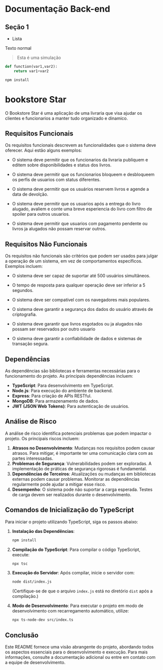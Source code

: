 # Documentação Back-end
## Seção 1

- Lista 

Texto normal
> Esta é uma simulação

```python
def function(var1,var2):
    return var1+var2
```

```bash
npm install
```
# bookstore Star

O Bookstore Star é uma aplicação de uma livraria que visa ajudar os clientes e funcionarios a manter tudo organizado e dinamico.

## Requisitos Funcionais

Os requisitos funcionais descrevem as funcionalidades que o sistema deve oferecer. Aqui estão alguns exemplos:

- O sistema deve permitir que os funcionarios da livraria publiquem e editem sobre disponibilidades e status dos livros.

- O sistema deve permitir que os funcionarios bloqueem e desbloqueem os perfis de usuarios com status diferentes.

- O sistema deve permitir que os usuários reservem livros e agende a data de devolção.

- O sistema deve permitir que os usuarios após a entrega do livro alugado, avaliem e conte uma breve esperiencia do livro com filtro de spoiler para outros usuarios.

- O sistema deve permitir que usuarios com pagamento pendente ou livros ja alugados não possam reservar outros.

## Requisitos Não Funcionais

Os requisitos não funcionais são critérios que podem ser usados para julgar a operação de um sistema, em vez de comportamentos específicos. Exemplos incluem:

- O sistema deve ser capaz de suportar até 500 usuários simultâneos.

- O tempo de resposta para qualquer operação deve ser inferior a 5 segundos.

- O sistema deve ser compatível com os navegadores mais populares.

- O sistema deve garantir a segurança dos dados do usuário através de criptografia.

- O sistema deve garantir que livros esgotados ou ja alugados não possam ser reservados por outro usuario

- O sistema deve garantir a confiabilidade de dados e sistemas de transação segura.

## Dependências

As dependências são bibliotecas e ferramentas necessárias para o funcionamento do projeto. As principais dependências incluem:

- **TypeScript**: Para desenvolvimento em TypeScript.
- **Node.js**: Para execução do ambiente de backend.
- **Express**: Para criação de APIs RESTful.
- **MongoDB**: Para armazenamento de dados.
- **JWT (JSON Web Tokens)**: Para autenticação de usuários.

## Análise de Risco

A análise de risco identifica potenciais problemas que podem impactar o projeto. Os principais riscos incluem:

1. **Atrasos no Desenvolvimento**: Mudanças nos requisitos podem causar atrasos. Para mitigar, é importante ter uma comunicação clara com as partes interessadas.
2. **Problemas de Segurança**: Vulnerabilidades podem ser exploradas. A implementação de práticas de segurança rigorosas é fundamental.
3. **Dependências de Terceiros**: Atualizações ou mudanças em bibliotecas externas podem causar problemas. Monitorar as dependências regularmente pode ajudar a mitigar esse risco.
4. **Desempenho**: O sistema pode não suportar a carga esperada. Testes de carga devem ser realizados durante o desenvolvimento.

## Comandos de Inicialização do TypeScript

Para iniciar o projeto utilizando TypeScript, siga os passos abaixo:

1. **Instalação das Dependências**:
   ```bash
   npm install
   ```

2. **Compilação do TypeScript**:
   Para compilar o código TypeScript, execute:
   ```bash
   npx tsc
   ```

3. **Execução do Servidor**:
   Após compilar, inicie o servidor com:
   ```bash
   node dist/index.js
   ```
   (Certifique-se de que o arquivo `index.js` está no diretório `dist` após a compilação.)

4. **Modo de Desenvolvimento**:
   Para executar o projeto em modo de desenvolvimento com recarregamento automático, utilize:
   ```bash
   npx ts-node-dev src/index.ts
   ```

## Conclusão

Este README fornece uma visão abrangente do projeto, abordando todos os aspectos essenciais para o desenvolvimento e execução. Para mais informações, consulte a documentação adicional ou entre em contato com a equipe de desenvolvimento.
